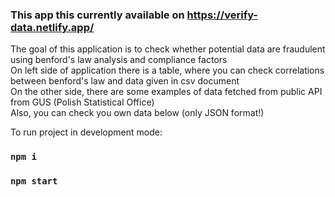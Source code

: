### This app this currently available on https://verify-data.netlify.app/

The goal of this application is to check whether potential data are fraudulent using benford's law analysis and compliance factors\
On left side of application there is a table, where you can check correlations between benford's law and data given in csv document\
On the other side, there are some examples of data fetched from public API from GUS (Polish Statistical Office)\
Also, you can check you own data below (only JSON format!)

To run project in development mode:

### `npm i`
### `npm start`
